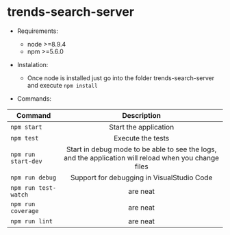 # trends-search-server

- Requirements:
  - node >=8.9.4
  - npm >=5.6.0
  
- Instalation:
  - Once node is installed just go into the folder trends-search-server and execute `npm install`
  
- Commands:

| Command               | Description           |
| --------------------- |:---------------------:|
| `npm start`           | Start the application |
| `npm test`            | Execute the tests     |
| `npm run start-dev`   | Start in debug mode to be able to see the logs, and the application will reload when you change files      |
| `npm run debug`       | Support for debugging in VisualStudio Code      |
| `npm run test-watch`  | are neat      |
| `npm run coverage`    | are neat      |
| `npm run lint`        | are neat      |

